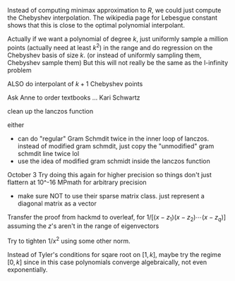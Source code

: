 Instead of computing minimax approximation to $R$, we could just compute the Chebyshev interpolation. The wikipedia page for Lebesgue constant shows that this is close to the optimal polynomial interpolant. 

Actually if we want a polynomial of degree $k$, just uniformly sample a million points (actually need at least $k^2$) in the range and do regression on the Chebyshev basis of size $k$.
(or instead of uniformly sampling them, Chebyshev sample them)
But this will not really be the same as the l-infinity problem

ALSO do interpolant of $k+1$ Chebyshev points 

Ask Anne to order textbooks ... Kari Schwartz

clean up the lanczos function

either
- can do "regular" Gram Schmdit twice in the inner loop of lanczos. instead of modified gram schmdit, just copy the "unmodified" gram schmdit line twice lol
- use the idea of modified gram schmidt inside the lanczos function

October 3
Try doing this again for higher precision so things don't just flattern at 10^-16
MPmath for arbitrary precision
- make sure NOT to use their sparse matrix class. just represent a diagonal matrix as a vector

Transfer the proof from hackmd to overleaf, for $1/[(x-z_1)(x-z_2)\cdots(x-z_q)]$
assuming the $z$'s aren't in the range of eigenvectors

Try to tighten $1/x^2$ using some other norm. 

Instead of Tyler's conditions for sqare root on $[1, k]$, maybe try the regime $[0, k]$ since in this case polynomials converge algebraically, not even exponentially.

